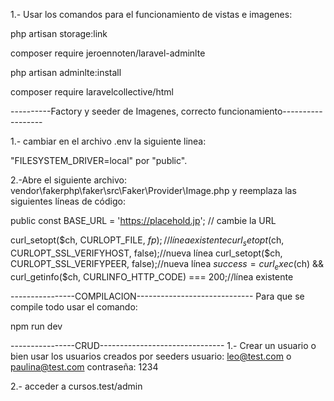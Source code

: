 1.- Usar los comandos para el funcionamiento de vistas e imagenes:

php artisan storage:link

composer require jeroennoten/laravel-adminlte

php artisan adminlte:install

composer require laravelcollective/html

----------Factory y seeder de Imagenes, correcto funcionamiento------------------

1.- cambiar en el archivo .env la siguiente linea:

"FILESYSTEM_DRIVER=local" por "public".

2.-Abre el siguiente archivo: vendor\fakerphp\faker\src\Faker\Provider\Image.php y reemplaza las siguientes líneas de código:  

public const BASE_URL = 'https://placehold.jp';  // cambie la URL

curl_setopt($ch, CURLOPT_FILE, $fp); //línea existente 
curl_setopt($ch, CURLOPT_SSL_VERIFYHOST, false);//nueva línea 
curl_setopt($ch, CURLOPT_SSL_VERIFYPEER, false);//nueva línea 
$success = curl_exec($ch) && curl_getinfo($ch, CURLINFO_HTTP_CODE) === 200;//línea existente

----------------COMPILACION-----------------------------
Para que se compile todo usar el comando:

npm run dev

----------------CRUD-------------------------------
1.- Crear un usuario o bien usar los usuarios creados por seeders usuario:	leo@test.com o paulina@test.com		contraseña: 1234

2.- acceder a cursos.test/admin
